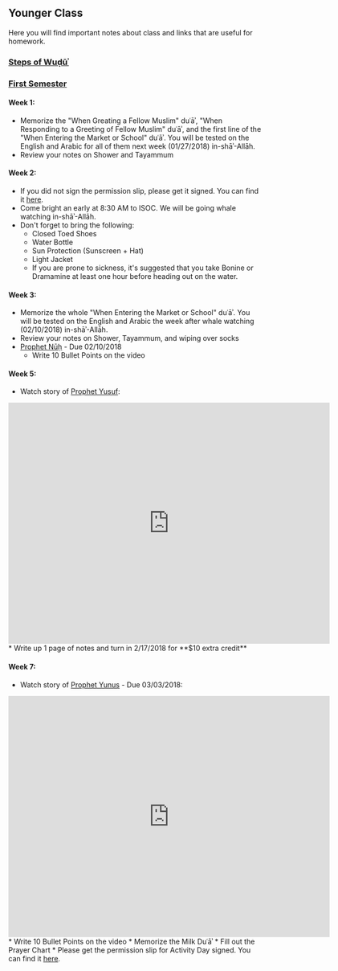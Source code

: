 ## Younger Class

Here you will find important notes about class and links that are useful for homework. 

### [Steps of Wuḍūʾ](https://isocia.github.io/Wu%E1%B8%8D%C5%AB%CA%BE%20Notes)

### [First Semester](https://isocia.github.io/YoungerFirstSemester)

#### Week 1:
* Memorize the "When Greating a Fellow Muslim" duʿāʾ, "When Responding to a Greeting of Fellow Muslim" duʿāʾ, and the first line of the "When Entering the Market or School" duʿāʾ. You will be tested on the English and Arabic for all of them next week (01/27/2018) in-shāʾ-Allāh.
* Review your notes on Shower and Tayammum

#### Week 2:
* If you did not sign the permission slip, please get it signed. You can find it <a href="https://goo.gl/Q1X7M7" target="_blank">here</a>.
* Come bright an early at 8:30 AM to ISOC. We will be going whale watching in-shāʾ-Allāh.
* Don't forget to bring the following: 
  * Closed Toed Shoes
  * Water Bottle
  * Sun Protection (Sunscreen + Hat)
  * Light Jacket
  * If you are prone to sickness, it's suggested that you take Bonine or Dramamine at least one hour before heading out on the water.

#### Week 3:
* Memorize the whole "When Entering the Market or School" duʿāʾ. You will be tested on the English and Arabic the week after whale watching (02/10/2018) in-shāʾ-Allāh.
* Review your notes on Shower, Tayammum, and wiping over socks
* <a href="https://youtu.be/n6dsA7PBECo" target="_blank">Prophet Nūḥ</a> - Due 02/10/2018
    * Write 10 Bullet Points on the video
    
#### Week 5:
* Watch story of <a href="https://youtu.be/kO8dmMKg9dc" target="_blank">Prophet Yusuf</a>: 
<iframe width="640" height="480" src="https://www.youtube.com/embed/kO8dmMKg9dc" frameborder="0" allow="autoplay; encrypted-media" allowfullscreen></iframe>
* Write up 1 page of notes and turn in 2/17/2018 for **$10 extra credit**

#### Week 7:
* Watch story of <a href="https://youtu.be/2c48V4fSqco" target="_blank">Prophet Yunus</a> - Due 03/03/2018: 
<iframe width="640" height="480" src="https://www.youtube.com/embed/2c48V4fSqco" frameborder="0" allow="autoplay; encrypted-media" allowfullscreen></iframe>
 * Write 10 Bullet Points on the video
* Memorize the Milk Duʿāʾ
* Fill out the Prayer Chart
* Please get the permission slip for Activity Day signed. You can find it <a href="https://goo.gl/PvrSDu" target="_blank">here</a>.
